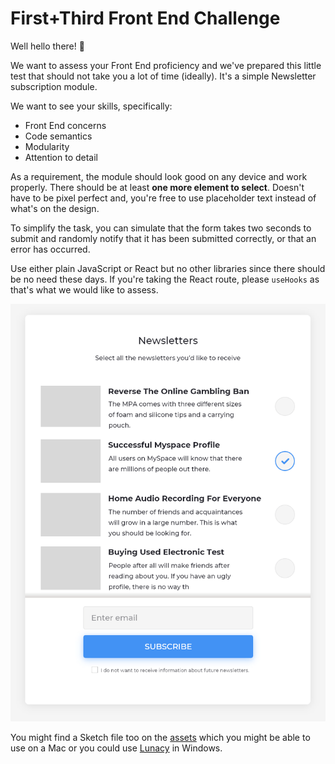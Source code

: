 # First+Third Front End Challenge

Well hello there! 👋

We want to assess your Front End proficiency and we've prepared this little test that should not take you a lot of time (ideally). It's a simple Newsletter subscription module.

We want to see your skills, specifically:

* Front End concerns
* Code semantics
* Modularity
* Attention to detail

As a requirement, the module should look good on any device and work properly. There should be at least **one more element to select**. Doesn't have to be pixel perfect and, you're free to use placeholder text instead of what's on the design. 

To simplify the task, you can simulate that the form takes two seconds to submit and randomly notify that it has been submitted correctly, or that an error has occurred.    

Use either plain JavaScript or React but no other libraries since there should be no need these days. If you're taking the React route, please `useHooks` as that's what we would like to assess.

![Composition](/assets/composition.png)

You might find a Sketch file too on the [assets](/assets) which you might be able to use on a Mac or you could use [Lunacy](https://icons8.com/lunacy) in Windows.
